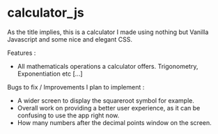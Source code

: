 # calculator_js

As the title implies, this is a calculator I made using nothing but Vanilla Javascript and some nice and elegant CSS.

Features : 
 - All mathematicals operations a calculator offers. Trigonometry, Exponentiation etc [...]
 
 
 Bugs to fix / Improvements I plan to implement : 
 
 - A wider screen to display the squareroot symbol for example. 
 - Overall work on providing a better user experience, as it can be confusing to use the app right now. 
 - How many numbers after the decimal points window on the screen. 


